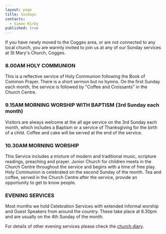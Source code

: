 ```yaml
---
layout: page
title: Sundays
contacts: 
  - Simon Kirby
published: true
---
```


If you have newly moved to the Cogges area, or are not connected to any local church, you are warmly invited to join us at any of our Sunday services at St Mary's Church, Cogges.

### 8.00AM HOLY COMMUNION
This is a reflective service of Holy Communion following the Book of Common Prayer. There is a short sermon but no hymns. On the first Sunday each month, the service is followed by "Coffee and Croissants" in the Church Centre.

### 9.15AM MORNING WORSHIP WITH BAPTISM (3rd Sunday each month)
Visitors are always welcome at the all age service on the 3rd Sunday each month, which includes a Baptism or a service of Thanksgiving for the birth of a child. Coffee and cake will be served at the end of the service.

### 10.30AM MORNING WORSHIP
This Service includes a mixture of modern and traditional music, scripture readings, preaching and prayer. Junior Church for children meets in the Church Centre throughout the service and begins with a time of free play.  Holy Communion is celebrated on the second Sunday of the month. Tea and coffee, served in the Church Centre after the service, provide an opportunity to get to know people.

### EVENING SERVICES
Most months we hold Celebration Services with extended informal worship and Guest Speakers from around the country. These take place at 6.30pm and are usually on the 4th Sunday of the month.

For details of other evening services please check the [church diary](./events.html).
